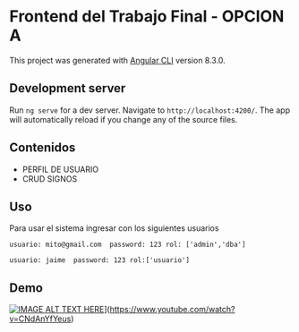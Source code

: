 # Frontend del Trabajo Final - OPCION A

This project was generated with [Angular CLI](https://github.com/angular/angular-cli) version 8.3.0.

## Development server

Run `ng serve` for a dev server. Navigate to `http://localhost:4200/`. The app will automatically reload if you change any of the source files.

## Contenidos
* PERFIL DE USUARIO
* CRUD SIGNOS

## Uso
Para usar el sistema ingresar con los siguientes usuarios

```
usuario: mito@gmail.com  password: 123 rol: ['admin','dba']
```
```
usuario: jaime  password: 123 rol:['usuario']
```
## Demo
[![IMAGE ALT TEXT HERE](https://img.youtube.com/vi/YOUTUBE_VIDEO_ID_HERE/0.jpg)](https://img.youtube.com/vi/YOUTUBE_VIDEO_ID_HERE/0.jpg)](https://www.youtube.com/watch?v=CNdAnYfYeus)
